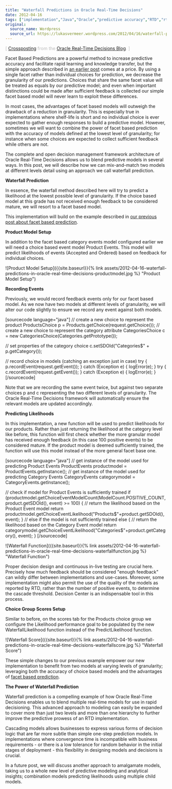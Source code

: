 ```yaml
---
title: "Waterfall Predictions in Oracle Real-Time Decisions"
date: 2012-04-16
tags: ["implementation","Java","Oracle","predictive accuracy","RTD","rtd","waterfall"]
original:
  source_name: Wordpress
  source_url: https://lukasvermeer.wordpress.com/2012/04/16/waterfall-predictions-in-oracle-real-time-decisions/
---
```


<span style="color:#bbb;">[ [Crossposting](https://blogs.oracle.com/rtd/en/entry/waterfall_predictions) from the [Oracle Real-Time Decisions Blog](http://blogs.oracle.com/rtd/). ]</span>

Facet Based Predictions are a powerful method to increase predictive accuracy and facilitate rapid learning and knowledge transfer, but the simple approach described in [an earlier post](http://lukasvermeer.wordpress.com/2012/02/17/facet-based-predictions-in-oracle-real-time-decisions/) comes at a price. By using a single facet rather than individual choices for prediction, we decrease the granularity of our predictions. Choices that share the same facet value will be treated as equals by our predictive model; and even when important distinctions could be made after sufficient feedback is collected our simple facet based model will never learn to exploit these differences.

In most cases, the advantages of facet based models will outweigh the drawback of a reduction in granularity. This is especially true in implementations where shelf-life is short and no individual choice is ever expected to gather enough responses to build a predictive model. However, sometimes we will want to combine the power of facet based prediction with the accuracy of models defined at the lowest level of granularity; for instance when some choices are expected to collect sufficient feedback while others are not.

The complete and open decision management framework architecture of Oracle Real-Time Decisions allows us to blend predictive models in several ways. In this post, we will describe how we can mix-and-match two models at different levels detail using an approach we call waterfall prediction.

**Waterfall Prediction**

In essence, the waterfall method described here will try to predict a likelihood at the lowest possible level of granularity. If the choice based model at this grade has not received enough feedback to be considered mature, we will resort to a facet based model.

This implementation will build on the example described in [our previous post about facet based prediction](http://lukasvermeer.wordpress.com/2012/02/17/facet-based-predictions-in-oracle-real-time-decisions/).

**Product Model Setup**

In addition to the facet based category events model configured earlier we will need a choice based event model Product Events. This model will predict likelihoods of events (Accepted and Ordered) based on feedback for individual choices.

![Product Model Setup]({{site.baseurl}}{% link assets/2012-04-16-waterfall-predictions-in-oracle-real-time-decisions-productmodel.jpg %} "Product Model Setup")

**Recording Events**

Previously, we would record feedback events only for our facet based model. As we now have two models at different levels of granularity, we will alter our code slightly to ensure we record any event against both models.

[sourcecode language="java"]
// create a new choice to represent the product
ProductsChoice p = Products.getChoice(request.getChoice());
// create a new choice to represent the category attribute
CategoriesChoice c = new CategoriesChoice(Categories.getPrototype());

// set properties of the category choice
c.setSDOId("Categories$" + p.getCategory());

// record choice in models (catching an exception just in case)
try { p.recordEvent(request.getEvent()); } catch (Exception e) { logError(e); }
try { c.recordEvent(request.getEvent()); } catch (Exception e) { logError(e); }
[/sourcecode]

Note that we are recording the same event twice, but against two separate choices p and c representing the two different levels of granularity. The Oracle Real-Time Decisions framework will automatically ensure the relevant models are updated accordingly.

**Predicting Likelihoods**

In this implementation, a new function will be used to predict likelihoods for our products. Rather than just returning the likelihood at the category level like before, this function will first check whether the more granular model has received enough feedback (in this case 100 positive events) to be considered mature. If the product model is deemed sufficiently trained, the function will use this model instead of the more general facet base one.

[sourcecode language="java"]
// get instance of the model used for predicting Product Events
ProductEvents productmodel = ProductEvents.getInstance();
// get instance of the model used for predicting Category Events
CategoryEvents categorymodel = CategoryEvents.getInstance();

// check if model for Product Events is sufficiently trained
if (productmodel.getChoiceEventModelCount(ModelCount.POSITIVE_COUNT, product.getSDOId(), event) >= 100)
{
    // return the likelihood based on the Product Event model
    return productmodel.getChoiceEventLikelihood("Products$"+product.getSDOId(), event);
}
// else if the model is not sufficiently trained
else {
    // return the likelihood based on the Category Event model
    return categorymodel.getChoiceEventLikelihood("Categories$"+product.getCategory(), event);
}
[/sourcecode]

![Waterfall Function]({{site.baseurl}}{% link assets/2012-04-16-waterfall-predictions-in-oracle-real-time-decisions-waterfallfunction.jpg %} "Waterfall Function")

Proper decision design and continuous in-live testing are crucial here. Precisely how much feedback should be considered "enough feedback" can wildly differ between implementations and use-cases. Moreover, some implementation might also permit the use of the quality of the models as reported by RTD, rather than the number of positive events, to determine the cascade threshold. Decision Center is an indispensable tool in this process.

**Choice Group Scores Setup**

Similar to before, on the scores tab for the Products choice group we configure the Likelihood performance goal to be populated by the new WaterfallLikelihood function instead of the PredictLikelihood function.

![Waterfall Score]({{site.baseurl}}{% link assets/2012-04-16-waterfall-predictions-in-oracle-real-time-decisions-waterfallscore.jpg %} "Waterfall Score")

These simple changes to our previous example empower our new implementation to benefit from two models at varying levels of granularity; leveraging both the accuracy of choice based models and the advantages of [facet based prediction](http://lukasvermeer.wordpress.com/2012/02/17/facet-based-predictions-in-oracle-real-time-decisions/).

**The Power of Waterfall Prediction**

Waterfall prediction is a compelling example of how Oracle Real-Time Decisions enables us to blend multiple real-time models for use in rapid decisioning. This advanced approach to modeling can easily be expanded to cover more than just two levels and more than one hierarchy to further improve the predictive prowess of an RTD implementation.

Cascading models allows businesses to express various forms of decision logic that are far more subtle than simple one-step prediction models. In implementations where convergence time is incompatible with business requirements - or there is a low tolerance for random behavior in the initial stages of deployment - this flexibility in designing models and decisions is crucial.

In a future post, we will discuss another approach to amalgamate models, taking us to a whole new level of predictive modeling and analytical insights; combination models predicting likelihoods using multiple child models.